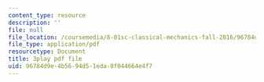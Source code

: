```yaml
---
content_type: resource
description: ''
file: null
file_location: /coursemedia/8-01sc-classical-mechanics-fall-2016/96784d9e4b5694d51eda8f044664e4f7_7WDiK3flILc.pdf
file_type: application/pdf
resourcetype: Document
title: 3play pdf file
uid: 96784d9e-4b56-94d5-1eda-8f044664e4f7
---
```

